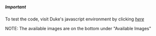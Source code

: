 ##### *Important*
To test the code, visit Duke's javascript environment by clicking [*here*](http://www.dukelearntoprogram.com/course1/example/index.php)

NOTE: The available images are on the bottom under "Available Images"
